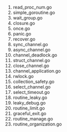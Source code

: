 1. read_proc_num.go
2. simple_goroutine.go
3. wait_group.go
4. closure.go
5. once.go
6. panic.go
7. recover.go
8. sync_channel.go
9. async_channel.go
10. channel_deadlock.go
11. struct_channel.go
12. close_channel.go
13. channel_application.go
14. rwlock.go
15. collection_safety.go
16. select_channel.go
17. select_timeout.go
18. routine_leaky.go
19. leaky_debug.go
20. routine_limit.go
21. graceful_exit.go
22. routine_manage.go
23. routine_organization.go